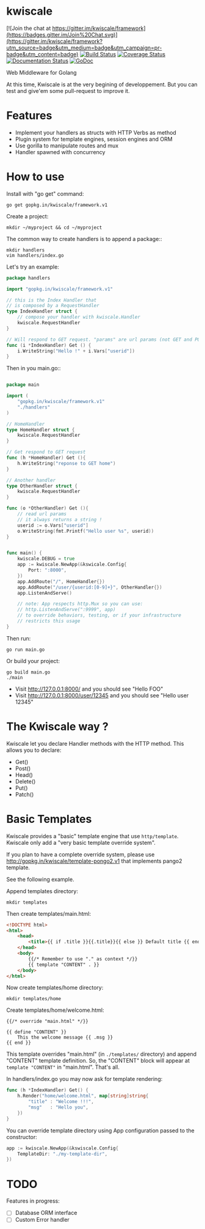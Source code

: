 kwiscale
========

[![Join the chat at https://gitter.im/kwiscale/framework](https://badges.gitter.im/Join%20Chat.svg)](https://gitter.im/kwiscale/framework?utm_source=badge&utm_medium=badge&utm_campaign=pr-badge&utm_content=badge)
[![Build Status](https://drone.io/github.com/kwiscale/framework/status.png)](https://drone.io/github.com/kwiscale/framework/latest)
[![Coverage Status](https://coveralls.io/repos/kwiscale/framework/badge.svg?branch=master&service=github)](https://coveralls.io/github/kwiscale/framework?branch=master)
[![Documentation Status](https://readthedocs.org/projects/kwiscale/badge/?version=latest)](http://kwiscale.readthedocs.org/en/latest/?badge=latest)
[![GoDoc](https://godoc.org/gopkg.in/kwiscale/framework.v1?status.svg)](https://godoc.org/gopkg.in/kwiscale/framework.v1)


Web Middleware for Golang

At this time, Kwiscale is at the very begining of developpement. But you can test and give'em some pull-request to improve it.


Features
========

- Implement your handlers as structs with HTTP Verbs as method
- Plugin system for template engines, session engines and ORM
- Use gorilla to manipulate routes and mux
- Handler spawned with concurrency


How to use
==========

Install with "go get" command:

    go get gopkg.in/kwiscale/framework.v1

Create a project:

    mkdir ~/myproject && cd ~/myproject

The common way to create handlers is to append a package::

    mkdir handlers
    vim handlers/index.go

Let's try an example:

```go
package handlers

import "gopkg.in/kwiscale/framework.v1"

// this is the Index Handler that
// is composed by a RequestHandler
type IndexHandler struct {
    // compose your handler with kwiscale.Handler
    kwiscale.RequestHandler
}

// Will respond to GET request. "params" are url params (not GET and POST data)
func (i *IndexHandler) Get () {
    i.WriteString("Hello !" + i.Vars["userid"])
}
```

Then in you main.go::

```go

package main

import (
    "gopkg.in/kwiscale/framework.v1"
    "./handlers"
)

// HomeHandler
type HomeHandler struct {
	kwiscale.RequestHandler
}

// Get respond to GET request
func (h *HomeHandler) Get (){
	h.WriteString("reponse to GET home")
}

// Another handler
type OtherHandler struct {
	kwiscale.RequestHandler
}

func (o *OtherHandler) Get (){
	// read url params
	// it always returns a string !
	userid := o.Vars["userid"]
	o.WriteString(fmt.Printf("Hello user %s", userid))
}


func main() {
	kwiscale.DEBUG = true
	app := kwiscale.NewApp(&kswicale.Config{
        Port: ":8000",
    })
	app.AddRoute("/", HomeHandler{})
	app.AddRoute("/user/{userid:[0-9]+}", OtherHandler{})
    app.ListenAndServe()

    // note: App respects http.Mux so you can use:
    // http.ListenAndServe(":9999", app)
    // to override behaviors, testing, or if your infrastructure
    // restricts this usage
}
```


Then run:

    go run main.go

Or build your project:

    go build main.go
    ./main


- Visit http://127.0.0.1:8000/ and you should see "Hello FOO"
- Visit http://127.0.0.1:8000/user/12345 and you should see "Hello user 12345"


The Kwiscale way ?
==================

Kwiscale let you declare Handler methods with the HTTP method. This allows you to declare:

* Get()
* Post()
* Head()
* Delete()
* Put()
* Patch()


Basic Templates
===============

Kwiscale provides a "basic" template engine that use `http/template`. Kwiscale only add a "very basic template override system".

If you plan to have a complete override system, please use http://gopkg.in/kwiscale/template-pongo2.v1 that implements pango2 template.

See the following example.

Append templates directory:

    mkdir templates

Then create templates/main.html:

```html
<!DOCTYPE html>
<html>
    <head>
        <title>{{ if .title }}{{.title}}{{ else }} Default title {{ end }}</title>
    </head>
    <body>
        {{/* Remember to use "." as context */}}
        {{ template "CONTENT" . }}
    </body>
</html>
```
Now create templates/home directory:

    mkdir templates/home

Create templates/home/welcome.html:

    {{/* override "main.html" */}}

    {{ define "CONTENT" }}
        This the welcome message {{ .msg }}
    {{ end }}

This template overrides "main.html" (in `./templates/` directory) and append "CONTENT" template definition. So, the "CONTENT" block will appear at `template "CONTENT"` in "main.html". That's all.  

In handlers/index.go you may now ask for template rendering:

```go
func (h *IndexHandler) Get() {
    h.Render("home/welcome.html", map[string]string{
        "title" : "Welcome !!!",
        "msg"   : "Hello you",
    })
}
```

You can override template directory using App configuration passed to the constructor:

```go
app := kwiscale.NewApp(&kswiscale.Config{
    TemplateDir: "./my-template-dir",
})

```


TODO
====

Features in progress:

- [ ] Database ORM interface
- [ ] Custom Error handler
